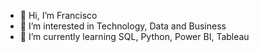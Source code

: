 - 👋 Hi, I’m Francisco
- 👀 I’m interested in Technology, Data and Business
- 🌱 I’m currently learning SQL, Python, Power BI, Tableau


<!---
morales-francisco/morales-francisco is a ✨ special ✨ repository because its `README.md` (this file) appears on your GitHub profile.
You can click the Preview link to take a look at your changes.
--->

